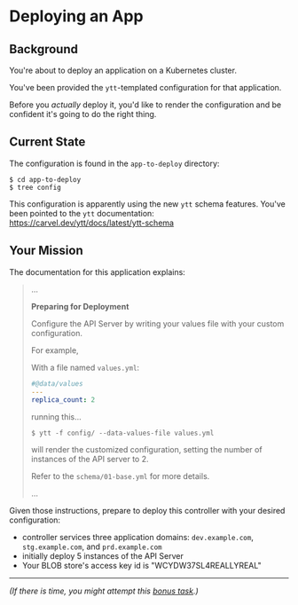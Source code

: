 # Deploying an App

## Background

You're about to deploy an application on a Kubernetes cluster.

You've been provided the `ytt`-templated configuration for that application.

Before you _actually_ deploy it, you'd like to render the configuration and be confident it's going to do the right thing.

## Current State

The configuration is found in the `app-to-deploy` directory:

```console
$ cd app-to-deploy
$ tree config
```

This configuration is apparently using the new `ytt` schema features. You've been pointed to the `ytt` documentation: https://carvel.dev/ytt/docs/latest/ytt-schema


## Your Mission

The documentation for this application explains:

> ...
> 
> **Preparing for Deployment**
> 
> Configure the API Server by writing your values file with your custom configuration.
> 
> For example,
> 
> With a file named `values.yml`:
> ```yaml
> #@data/values
> ---
> replica_count: 2
> ```
> running this...
> ```console
> $ ytt -f config/ --data-values-file values.yml
> ```
> 
> will render the customized configuration, setting the number of instances of the API server to 2.
> 
> Refer to the `schema/01-base.yml` for more details.
> 
> ...

Given those instructions, prepare to deploy this controller with your desired configuration:

- controller services three application domains: `dev.example.com`, `stg.example.com`, and `prd.example.com`
- initially deploy 5 instances of the API Server
- Your BLOB store's access key id is "WCYDW37SL4REALLYREAL"

---

_(If there is time, you might attempt this [bonus task](README-bonus.md).)_
